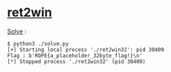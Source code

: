# [ret2win](https://ropemporium.com/challenge/ret2win.html)

[Solve](./solve.py) :

```console
$ python3 ./solve.py 
[+] Starting local process './ret2win32': pid 30409
Flag : b'ROPE{a_placeholder_32byte_flag!}\n'
[*] Stopped process './ret2win32' (pid 30409)
```
